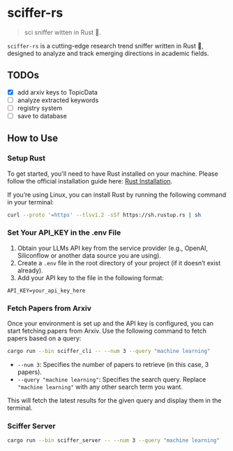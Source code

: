 # sciffer-rs

> sci sniffer witten in Rust 🦀.

`sciffer-rs` is a cutting-edge research trend sniffer written in Rust 🦀, designed to analyze and track emerging directions in academic fields.

## TODOs

- [x] add arxiv keys to TopicData
- [ ] analyze extracted keywords
- [ ] registry system
- [ ] save to database

## How to Use

### Setup Rust

To get started, you'll need to have Rust installed on your machine. Please follow the official installation guide here: [Rust Installation](https://www.rust-lang.org/tools/install).

If you’re using Linux, you can install Rust by running the following command in your terminal:

```bash
curl --proto '=https' --tlsv1.2 -sSf https://sh.rustup.rs | sh
```
### Set Your API_KEY in the .env File

1. Obtain your LLMs API key from the service provider (e.g., OpenAI, Siliconflow or another data source you are using).
2. Create a `.env` file in the root directory of your project (if it doesn’t exist already).
3. Add your API key to the file in the following format:

```env
API_KEY=your_api_key_here
```

### Fetch Papers from Arxiv

Once your environment is set up and the API key is configured, you can start fetching papers from Arxiv. Use the following command to fetch papers based on a query:

```bash
cargo run --bin sciffer_cli -- --num 3 --query "machine learning"
```

- `--num 3`: Specifies the number of papers to retrieve (in this case, 3 papers).
- `--query "machine learning"`: Specifies the search query. Replace `"machine learning"` with any other search term you want.

This will fetch the latest results for the given query and display them in the terminal.

### Sciffer Server

```bash
cargo run --bin sciffer_server -- --num 3 --query "machine learning"
```